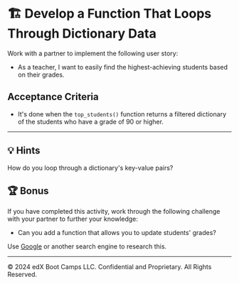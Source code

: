 # 🏗️ Develop a Function That Loops Through Dictionary Data

Work with a partner to implement the following user story:

* As a teacher, I want to easily find the highest-achieving students based on their grades.

## Acceptance Criteria

* It's done when the `top_students()` function returns a filtered dictionary of the students who have a grade of 90 or higher.

---

## 💡 Hints

How do you loop through a dictionary's key-value pairs?

## 🏆 Bonus

If you have completed this activity, work through the following challenge with your partner to further your knowledge:

* Can you add a function that allows you to update students' grades?

Use [Google](https://www.google.com) or another search engine to research this.

---
© 2024 edX Boot Camps LLC. Confidential and Proprietary. All Rights Reserved.
